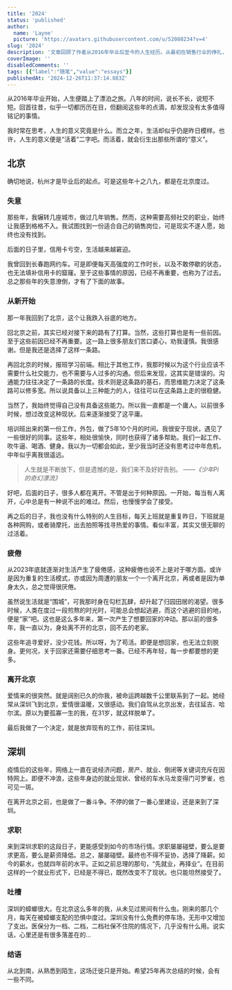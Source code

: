 ```yaml
---
title: '2024'
status: 'published'
author:
  name: 'Layne'
  picture: 'https://avatars.githubusercontent.com/u/52080234?v=4'
slug: '2024'
description: '文章回顾了作者从2016年毕业后至今的人生经历。从最初在销售行业的挣扎，到因经济压力回到北京转型为前端开发，再到因爱情迁居深圳，作者经历了从迷茫到适应的成长过程。文章不仅记录了职业转型的挑战、生活中的疲倦与遗憾，也展现了爱情带来的改变与新生活中的落差。最终，作者以平和的心态接受现状，对未来充满希望。'
coverImage: ''
disabledComments: ''
tags: [{"label":"随笔","value":"essays"}]
publishedAt: '2024-12-26T11:37:14.883Z'
---
```


从2016年毕业开始，人生便踏上了漂泊之旅。八年的时间，说长不长，说短不短。回首往昔，似乎一切都历历在目，但翻阅这些年的点滴，却发现没有太多值得铭记的事情。

我时常在思考，人生的意义究竟是什么。而立之年，生活却似乎仍是昨日模样。也许，人生的意义便是“活着”二字吧。而活着，就会衍生出那些所谓的“意义”。

## 北京

确切地说，杭州才是毕业后的起点。可是这些年十之八九，都是在北京度过。

### 失意

那些年，我辗转几座城市，做过几年销售。然而，这种需要高频社交的职业，始终让我感到格格不入。我试图找到一份适合自己的销售岗位，可是现实不遂人愿，始终也没有找到。

后面的日子里，信用卡亏空，生活越来越窘迫。

我曾回到长春跑网约车。可是即便每天高强度的工作时长，以及不敢停歇的状态，也无法填补信用卡的窟窿。至于这些事情的原因，已经不再重要，也称为了过去。总之那些年的失意潦倒，才有了下面的故事。

### 从新开始

那一年我回到了北京，这个让我跌入谷底的地方。

回北京之前，其实已经对接下来的路有了打算。当然，这些打算也是有一些前因。至于这些前因已经不再重要。这一路上很多朋友们苦口婆心，劝我谨慎。我很感谢。但是我还是选择了这样一条路。

再回北京的时候，报班学习前端。相比于其他工作，我那时候以为这个行业应该不需要什么社交能力，也不需要与人过多的沟通。但后来发现，这其实是错误的。沟通能力往往决定了一条路的长度。技术则是这条路的基石，而思维能力决定了这条路可以修多宽。所以说具备以上三种能力的人，往往可以在这条路上走的很稳健。

当然了，我始终觉得自己没有具备这些能力。所以我一直都是一个庸人。以前很多时候，想过改变这种现状。后来逐渐接受了这平庸。

培训班出来的第一份工作，外包，做了5年10个月的时间。我很安于现状，遇见了一些很好的同事。这些年，相处很愉快，同时也获得了诸多帮助。我们一起工作、吹牛逼、喝酒、健身。我以为一切都会如此，至少我当时还没有思考过中年危机，中年似乎离我很遥远。

> 人生就是不断放下，但是遗憾的是，我们来不及好好告别。 *——《少年Pi的奇幻漂流》*

好吧，后面的日子，很多人都在离开。不管是出于何种原因。一开始，每当有人离开，心中总是有一种说不出的难过。然后，也慢慢学会了接受。

再之后的日子，我也没有什么特别的人生目标，每天上班就是重复昨日，下班就是各种网购，或者骑摩托，出去拍照等找寻热爱的事情。看似丰富，其实又很无聊的过活着。

### 疲倦

从2023年底就逐渐对生活产生了疲倦感，这种疲倦也说不上是对于哪方面。或许是因为重复的生活模式，亦或因为周遭的朋友一个一个离开北京，再或者是因为单身太久，总之觉得很厌倦。

虽然说生活就是“围城”，可我那时身在勾栏瓦肆，却升起了归园田居的渴望。很多时候，人类在度过一段煎熬的时光时，可能总会想起逃避，而这个逃避的目的地，便是“家”吧。这也是这么多年来，第一次产生了想要回家的冲动。那以前的很多年，我一直以为，身处离不开的北京，回不去的老家。

这些年追寻爱好，没少花钱。所以呀，为了苟活。即便是想回家，也无法立刻脱身。更何况，关于回家还需要仔细思考一番。已经不再年轻，每一步都要想的更多。

### 离开北京

爱情来的很突然。就是阔别已久的你我，被命运跨越数千公里联系到了一起。她经常从深圳飞到北京，爱情很温暖，又很感动。我们自驾从北京出发，去往延吉、哈尔滨。原以为要孤寡一生的我，在31岁，就这样脱单了。

最后我做了一个决定，就是放弃现有的工作，前往深圳。

## 深圳

疫情后的这些年，网络上一直在说经济问题，房产、就业、倒闭等关键词充斥在因特网上。即便不冲浪，这些年身边的就业现状、曾经的车水马龙变得门可罗雀，也可见一斑。

在离开北京之前，也是做了一番斗争。不停的做了一番心里建设，还是来到了深圳。

### 求职

来到深圳求职的这段日子，更能感受到如今的市场行情。求职屡屡碰壁，要么是要求更高，要么是薪资降低。总之，屡屡碰壁。最终也不得不妥协，选择了降薪。如今的薪水，也就四年前的水平。正如之前总理的那句，“先就业，再择业”。在目前这样的一个就业形式下，已经是不得已，既然改变不了现状。也只能坦然接受了。

### 吐槽

深圳的蟑螂很大。在北京这么多年的我，从未见过房间有什么虫。刚来的那几个月，每天在被蟑螂支配的恐惧中度过。深圳没有什么免费的停车场，无形中又增加了支出。医保分为一档、二档，二档社保不住院的情况下，几乎没有什么用。说实话，心里还是有很多落差在的...

### 结语

从北到南，从熟悉到陌生，这场迁徙只是开始。希望25年再次总结的时候，会有一些不同。
